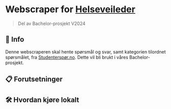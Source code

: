 # Webscraper for [Helseveileder](https://github.com/haraldnilsen/helseveileder)
> Del av Bachelor-prosjekt V2024

## 📝 Info

Denne webscraperen skal hente spørsmål og svar, samt kategorien tilordnet spørsmålet, fra [Studenterspør.no](https://studenterspor.no/). Dette vil bli brukt i våres Bachelor-prosjekt.

## 📋 Forutsetninger

## 🛠️ Hvordan kjøre lokalt
